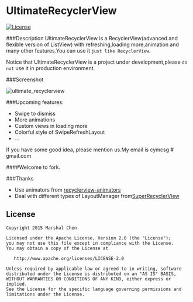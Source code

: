 # UltimateRecyclerView
[![License](https://img.shields.io/badge/license-Apache%202-blue.svg)](https://www.apache.org/licenses/LICENSE-2.0)

###Description
UltimateRecyclerView is a RecyclerView(advanced and flexible version of ListView) with refreshing,loading more,animation and many other features.You can use it ```just like RecyclerView```.

Notice that UltimateRecyclerView is a project under development,please ``do not`` use it in production environment.


###Screenshot

![ultimate_recyclerview](http://blog.marshalchen.com/images/ultimate_recyclerview.gif)

###Upcoming features:
* Swipe to dismiss
* More animations
* Custom views in loading more
* Colorful style of SwipeRefreshLayout
* ...

If you have some good idea, please mention us.My email is cymcsg # gmail.com

####Welcome to fork.



###Thanks

* Use animators from  [recyclerview-animators](https://github.com/wasabeef/recyclerview-animators)
* Deal with different types of LayoutManager from[SuperRecyclerView](https://github.com/Malinskiy/SuperRecyclerView)


License
--------

    Copyright 2015 Marshal Chen

    Licensed under the Apache License, Version 2.0 (the "License");
    you may not use this file except in compliance with the License.
    You may obtain a copy of the License at

       http://www.apache.org/licenses/LICENSE-2.0

    Unless required by applicable law or agreed to in writing, software
    distributed under the License is distributed on an "AS IS" BASIS,
    WITHOUT WARRANTIES OR CONDITIONS OF ANY KIND, either express or implied.
    See the License for the specific language governing permissions and
    limitations under the License.
